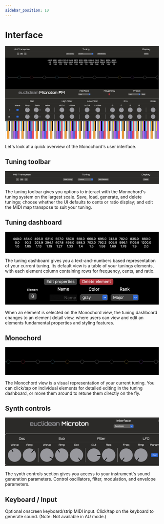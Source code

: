 ```yaml
---
sidebar_position: 10
---
```


# Interface

![Monochord Interface](/img/interface_with_keyboard.png)

Let's look at a quick overview of the Monochord's user interface.

## Tuning toolbar

![Toolbar](/img/toolbar.png)

The tuning toolbar gives you options to interact with the Monochord's tuning system on the largest scale. Save, load, generate, and delete tunings; choose whether the UI defaults to cents or ratio display; and edit the MIDI map transpose to suit your tuning.

## Tuning dashboard

![Dashboard - tuning](/img/dashboard.png)

The tuning dashboard gives you a text-and-numbers based representation of your current tuning. Its default view is a table of your tunings elements, with each element column containing rows for frequency, cents, and ratio. 

![Dashboard - styling](/img/styler.png)

When an element is selected on the Monochord view, the tuning dashboard changes to an element detail view, where users can view and edit an elements fundamental properties and styling features.

## Monochord

![Monochord](/img/monochord_view.png)

The Monochord view is a visual representation of your current tuning. You can click/tap on individual elements for detailed editing in the tuning dashboard, or move them around to retune them directly on the fly.

## Synth controls

![Synth controls](/img/interface.png)

The synth controls section gives you access to your instrument's sound generation parameters. Control oscillators, filter, modulation, and envelope parameters.

## Keyboard / Input

Optional onscreen keyboard/strip MIDI input. Click/tap on the keyboard to generate sound. (Note: Not available in AU mode.)
